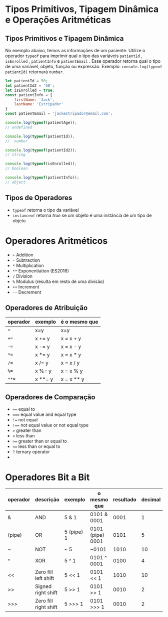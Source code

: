# Tipos Primitivos, Tipagem Dinâmica e Operações Aritméticas

## Tipos Primitivos e Tipagem Dinâmica
No exemplo abaixo, temos as informações de um paciente. Utilize o operador `typeof` para imprimir qual o tipo das variáveis `patientId` , `isEnrolled` , `patientInfo` e `patientEmail` . Esse operador retorna qual o tipo de uma variável, objeto, função ou expressão. Exemplo: `console.log(typeof patientId)` retornará `number`.

```javascript
let patientId = 50;
let patientId2 = '50';
let isEnrolled = true;
const patientInfo = {
    firstName: 'Jack',
    lastName: 'Estripador'
}
const patientEmail = 'jackestripador@email.com';

console.log(typeof(patientAge));
// undefined

console.log(typeof(patientId));
//  number

console.log(typeof(patientId2));
// string

console.log(typeof(isEnrolled));
// boolean

console.log(typeof(patientInfo));
// object
```

## Tipos de Operadores
- `typeof` retorna o tipo da variável
- `instanceof` retorna _true_ se um objeto é uma instância de um tipo de objeto


# Operadores Aritméticos
- `+`	Addition
- `-`	Subtraction
- `*`	Multiplication
- `**`	Exponentiation (ES2016)
- `/`	Division
- `%`	Modulus (resulta em resto de uma divisão) 
- `++`	Increment
- `--`	Decrement

## Operadores de Atribuição
| operador | exemplo | é o mesmo que |
|----------|---------|---------------|
| `=`  | x=y | x=y |
| `+=` | x += y | x = x + y |
| `-=` | x -= y | x = x - y |
| `*=` | x *= y | x = x * y |
| `/=` | x /= y | x = x / y |
| `%=` | x %= y | x = x % y |
| `**=` | x **= y | x = x ** y |

## Operadores de Comparação
- `==`	equal to
- `===`	equal value and equal type
- `!=`	not equal
- `!==`	not equal value or not equal type
- `>`	greater than
- `<`	less than
- `>=`	greater than or equal to
- `<=`	less than or equal to
- `?`	ternary operator
- 

# Operadores Bit a Bit
|operador |descrição |exemplo |o mesmo que |resultado |decimal |
|---------|----------|--------|------------|----------|--------|
|&	|   AND	|   5 & 1   |	0101 & 0001     |	0001    |	 1 |
| (pipe)	|   OR	|   5 (pipe) 1	|   0101 (pipe) 0001	    |   0101    |	 5 |
|~	|   NOT |	~ 5	    |   ~0101           |	1010    |	 10|
|^	|   XOR	|   5 ^ 1   |	0101 ^ 0001     |	0100	|   4  |
|<< |   Zero fill left shift    |	5 << 1  |	0101 << 1   |	1010    |	 10|
|>> |   Signed right shift  |	5 >> 1      |	0101 >> 1   |	0010    |	  2|
|>>>|   Zero fill right shift   |	5 >>> 1	|   0101 >>> 1  |	0010    |	  2|